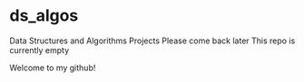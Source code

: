 # ds_algos
Data Structures and Algorithms Projects
Please come back later
This repo is currently empty

Welcome to my github!

